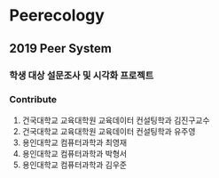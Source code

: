 # Peerecology
## 2019 Peer System
### 학생 대상 설문조사 및 시각화 프로젝트

### Contribute
1. 건국대학교 교육대학원 교육데이터 컨설팅학과 김진구교수
2. 건국대학교 교육대학원 교육데이터 컨설팅학과 유주영
3. 용인대학교 컴퓨터과학과 최영재
4. 용인대학교 컴퓨터과학과 박형서
5. 용인대학교 컴퓨터과학과 김우준
